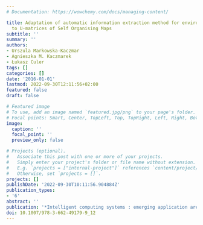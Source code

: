 ```yaml
---
# Documentation: https://wowchemy.com/docs/managing-content/

title: Adaptation of automatic information extraction method for environmental heatmaps
  to U-matrices of Self Organising Maps
subtitle: ''
summary: ''
authors:
- Urszula Markowska-Kaczmar
- Agnieszka M. Kaczmarek
- Łukasz Culer
tags: []
categories: []
date: '2016-01-01'
lastmod: 2022-09-30T12:11:56+02:00
featured: false
draft: false

# Featured image
# To use, add an image named `featured.jpg/png` to your page's folder.
# Focal points: Smart, Center, TopLeft, Top, TopRight, Left, Right, BottomLeft, Bottom, BottomRight.
image:
  caption: ''
  focal_point: ''
  preview_only: false

# Projects (optional).
#   Associate this post with one or more of your projects.
#   Simply enter your project's folder or file name without extension.
#   E.g. `projects = ["internal-project"]` references `content/project/deep-learning/index.md`.
#   Otherwise, set `projects = []`.
projects: []
publishDate: '2022-09-30T10:11:56.904884Z'
publication_types:
- '6'
abstract: ''
publication: '*Intelligent computing systems : emerging application areas*'
doi: 10.1007/978-3-662-49179-9_12
---
```


